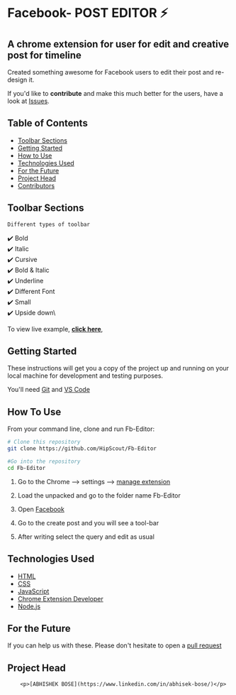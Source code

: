 # Facebook- POST EDITOR ⚡️

## A chrome extension for user for edit and creative post for timeline

<p align="center">


</p>

Created something awesome for Facebook users to edit their post and re-design it.

If you'd like to **contribute** and make this much better for the users, have a look at [Issues](https://github.com/HipScout/Fb-Editor/issues).

## Table of Contents
- [Toolbar Sections](#sections)
- [Getting Started](#getting-started)
- [How to Use](#how-to-use)
- [Technologies Used](#technologies-used)
- [For the Future](#for-the-future)
- [Project Head](#project-head)
- [Contributors](#project-maintainers)

## Toolbar Sections
    Different types of toolbar
✔️ Bold\
✔️ Italic\
✔️ Cursive\
✔️ Bold & Italic\
✔️ Underline\
✔️ Different Font\
✔️ Small\
✔️ Upside down\

To view live example, **[click here](https://github.com/HipScout/Fb-Editor/)**,


## Getting Started

These  instructions will get you a copy of the project up and running on your local machine for development and testing purposes.

You'll need [Git](https://git-scm.com) and [VS Code](https://code.visualstudio.com/download/) 

## How To Use 

From your command line, clone and run Fb-Editor:

```bash
# Clone this repository
git clone https://github.com/HipScout/Fb-Editor

#Go into the repository
cd Fb-Editor
```

1. Go to the Chrome --> settings --> [manage extension](chrome://extensions/)

2. Load the unpacked and go to the folder name Fb-Editor

3. Open [Facebook](https://www.facebook.com/)

4. Go to the create post and you will see a tool-bar 

5. After writing select the query and edit as usual

## Technologies Used 

- [HTML](https://www.w3schools.com/html/)
- [CSS](https://www.w3schools.com/css/)
- [JavaScript](https://www.w3schools.com/js/DEFAULT.asp)
- [Chrome Extension Developer](https://developer.chrome.com/)
- [Node.js](https://nodejs.org/en/)

## For the Future
If you can help us with these. Please don't hesitate to open a [pull request](https://github.com/HipScout/Fb-Editor/pulls)

## Project Head


        <p>[ABHISHEK BOSE](https://www.linkedin.com/in/abhisek-bose/)</p>
   

